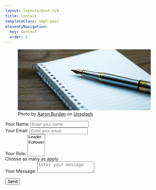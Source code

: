```yaml
---
layout: layouts/post.njk
title: Contact
templateClass: tmpl-post
eleventyNavigation:
  key: Contact
  order: 5
---
```


<figure class="figure">
  <img src="../img/contact.jpg" class="img-fluid" alt="A pen and paper">
  <figcaption class="figure-caption">
Photo by <a href="https://unsplash.com/@aaronburden?utm_source=unsplash&amp;utm_medium=referral&amp;utm_content=creditCopyText">Aaron Burden</a> on <a href="https://unsplash.com/s/photos/contact?utm_source=unsplash&amp;utm_medium=referral&amp;utm_content=creditCopyText">Unsplash</a>  </figcaption>
</figure>


<form name="contact" method="POST" data-netlify="true">
  
  <!-- Name -->
  <div class="mt-4 mb-4">
    <label class="form-label" for="name" >Your Name:</label>
    <input type="text" class="form-control" id="name"  name="name" placeholder="Enter your name" required>
  </div>
  
  <!-- Email -->
  <div class="mb-4">
    <label class="form-label" for="email">Your Email:</label>
    <input type="email" class="form-control" id="email" name="email" placeholder="Enter your email" required>
  </div>
  
  <!-- Role -->
  <div class="mb-4">
    <label class="form-label" for="role">Your Role:</label>
    <select class="form-select" id="role" name="role[]" multiple>
        <option value="leader">Leader</option>
        <option value="follower">Follower</option>
    </select>
  <div id=roleHelpText class="form-text">
      Choose as many as apply
    </div>
  </div>
  
  <!-- Message -->
  <div class="mb-4">
    <label class="form-label" for="message">Your Message:</label>
    <textarea class="form-control" id="message" name="message" placeholder="Enter your message" required></textarea>
  </div>
  
  <!-- Submit -->
  <button class="btn btn-primary" type="submit">Send</button>

  
</form>